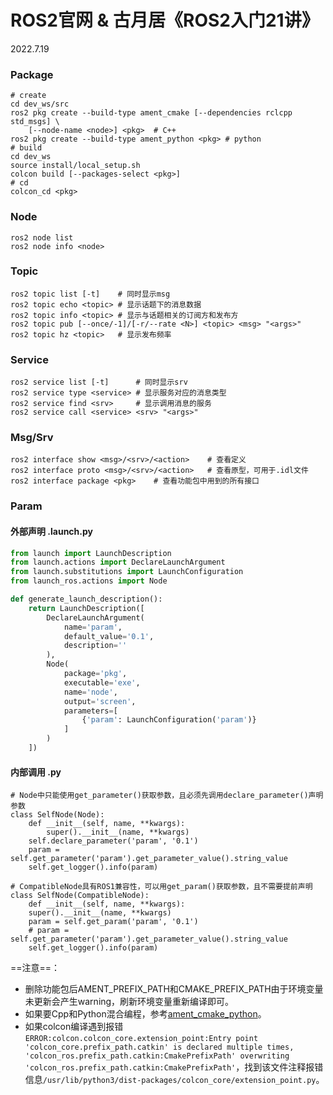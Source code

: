 # ROS2官网 & 古月居《ROS2入门21讲》

2022.7.19



### Package

```shell
# create
cd dev_ws/src
ros2 pkg create --build-type ament_cmake [--dependencies rclcpp std_msgs] \ 
	[--node-name <node>] <pkg> 	# C++
ros2 pkg create --build-type ament_python <pkg>	# python
# build
cd dev_ws
source install/local_setup.sh
colcon build [--packages-select <pkg>]
# cd
colcon_cd <pkg>
```

### Node

```shell
ros2 node list
ros2 node info <node>
```

### Topic

```shell
ros2 topic list [-t]	# 同时显示msg
ros2 topic echo <topic>	# 显示话题下的消息数据
ros2 topic info <topic> # 显示与话题相关的订阅方和发布方
ros2 topic pub [--once/-1]/[-r/--rate <N>] <topic> <msg> "<args>"
ros2 topic hz <topic>	# 显示发布频率
```

### Service

```shell
ros2 service list [-t]		# 同时显示srv
ros2 service type <service>	# 显示服务对应的消息类型
ros2 service find <srv>		# 显示调用消息的服务
ros2 service call <service> <srv> "<args>"
```

### Msg/Srv

```shell
ros2 interface show <msg>/<srv>/<action>	# 查看定义
ros2 interface proto <msg>/<srv>/<action>	# 查看原型，可用于.idl文件
ros2 interface package <pkg>	# 查看功能包中用到的所有接口
```

### Param

#### 外部声明 .launch.py

```python
from launch import LaunchDescription
from launch.actions import DeclareLaunchArgument
from launch.substitutions import LaunchConfiguration
from launch_ros.actions import Node

def generate_launch_description():
    return LaunchDescription([
        DeclareLaunchArgument(
            name='param',
            default_value='0.1',
            description=''
        ),
        Node(
            package='pkg',
            executable='exe',
            name='node',
            output='screen',
            parameters=[
                {'param': LaunchConfiguration('param')}
            ]
        )
    ])
```

#### 内部调用 .py

```shell
# Node中只能使用get_parameter()获取参数，且必须先调用declare_parameter()声明参数
class SelfNode(Node):
    def __init__(self, name, **kwargs):
        super().__init__(name, **kwargs)
	self.declare_parameter('param', '0.1')
	param = self.get_parameter('param').get_parameter_value().string_value
	self.get_logger().info(param)

# CompatibleNode具有ROS1兼容性，可以用get_param()获取参数，且不需要提前声明
class SelfNode(CompatibleNode):
    def __init__(self, name, **kwargs):
	super().__init__(name, **kwargs)
	param = self.get_param('param', '0.1')
	# param = self.get_parameter('param').get_parameter_value().string_value
	self.get_logger().info(param)
```

==注意==：

* 删除功能包后AMENT_PREFIX_PATH和CMAKE_PREFIX_PATH由于环境变量未更新会产生warning，刷新环境变量重新编译即可。
* 如果要Cpp和Python混合编程，参考[ament_cmake_python](https://docs.ros.org/en/rolling/How-To-Guides/Ament-CMake-Python-Documentation.html)。
* 如果colcon编译遇到报错`ERROR:colcon.colcon_core.extension_point:Entry point 'colcon_core.prefix_path.catkin' is declared multiple times, 'colcon_ros.prefix_path.catkin:CmakePrefixPath' overwriting 'colcon_ros.prefix_path.catkin:CmakePrefixPath'`，找到该文件注释报错信息`/usr/lib/python3/dist-packages/colcon_core/extension_point.py`。
